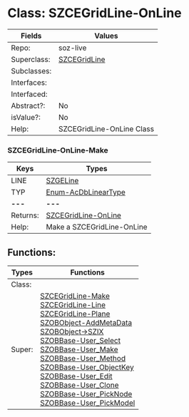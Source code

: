 
# Class:	SZCEGridLine-OnLine

| Fields | Values |
| --------- | --------- |
| Repo: | soz-live |
| Superclass: | [SZCEGridLine](SZCEGridLine.html) |
| Subclasses: |  |
| Interfaces: |  |
| Interfaced: |  |
| Abstract?: | No |
| isValue?: | No |
| Help: | SZCEGridLine-OnLine Class |

### SZCEGridLine-OnLine-Make

| Keys | Types |
| --------- | --------- |
| LINE | [SZGELine](SZGELine.html) |
| TYP | [Enum-AcDbLinearType](Enum-AcDbLinearType.html) |
| **---** | **---** |
| Returns: | [SZCEGridLine-OnLine](SZCEGridLine-OnLine.html) |
| Help: | Make a SZCEGridLine-OnLine |


## Functions:

| Types | Functions |
| --------- | --------- |
| Class: |  |
| Super: | [SZCEGridLine-Make](SZCEGridLine.html) <br> [SZCEGridLine-Line](SZCEGridLine.html) <br> [SZCEGridLine-Plane](SZCEGridLine.html) <br> [SZOBObject-AddMetaData](SZOBObject.html) <br> [SZOBObject->SZIX](SZOBObject.html) <br> [SZOBBase-User_Select](SZOBBase.html) <br> [SZOBBase-User_Make](SZOBBase.html) <br> [SZOBBase-User_Method](SZOBBase.html) <br> [SZOBBase-User_ObjectKey](SZOBBase.html) <br> [SZOBBase-User_Edit](SZOBBase.html) <br> [SZOBBase-User_Clone](SZOBBase.html) <br> [SZOBBase-User_PickNode](SZOBBase.html) <br> [SZOBBase-User_PickModel](SZOBBase.html) |


